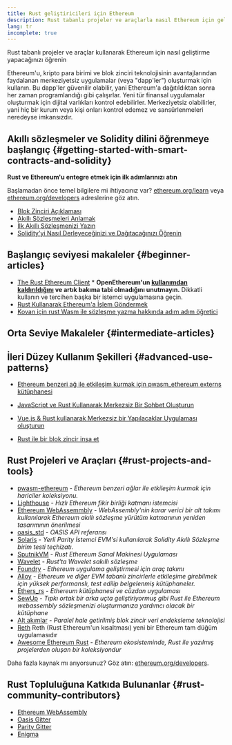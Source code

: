 ```yaml
---
title: Rust geliştiricileri için Ethereum
description: Rust tabanlı projeler ve araçlarla nasıl Ethereum için geliştireceğinizi öğrenin
lang: tr
incomplete: true
---
```


<FeaturedText>Rust tabanlı projeler ve araçlar kullanarak Ethereum için nasıl geliştirme yapacağınızı öğrenin</FeaturedText>

Ethereum'u, kripto para birimi ve blok zinciri teknolojisinin avantajlarından faydalanan merkeziyetsiz uygulamalar (veya "dapp'ler") oluşturmak için kullanın. Bu dapp'ler güvenilir olabilir, yani Ethereum'a dağıtıldıktan sonra her zaman programlandığı gibi çalışırlar. Yeni tür finansal uygulamalar oluşturmak için dijital varlıkları kontrol edebilirler. Merkeziyetsiz olabilirler, yani hiç bir kurum veya kişi onları kontrol edemez ve sansürlenmeleri neredeyse imkansızdır.

## Akıllı sözleşmeler ve Solidity dilini öğrenmeye başlangıç {#getting-started-with-smart-contracts-and-solidity}

**Rust ve Ethereum'u entegre etmek için ilk adımlarınızı atın**

Başlamadan önce temel bilgilere mi ihtiyacınız var? [ethereum.org/learn](/learn/) veya [ethereum.org/developers](/developers/) adreslerine göz atın.

- [Blok Zinciri Açıklaması](https://kauri.io/article/d55684513211466da7f8cc03987607d5/blockchain-explained)
- [Akıllı Sözleşmeleri Anlamak](https://kauri.io/article/e4f66c6079e74a4a9b532148d3158188/ethereum-101-part-5-the-smart-contract)
- [İlk Akıllı Sözleşmenizi Yazın](https://kauri.io/article/124b7db1d0cf4f47b414f8b13c9d66e2/remix-ide-your-first-smart-contract)
- [Solidity'yi Nasıl Derleyeceğinizi ve Dağıtacağınızı Öğrenin](https://kauri.io/article/973c5f54c4434bb1b0160cff8c695369/understanding-smart-contract-compilation-and-deployment)

## Başlangıç seviyesi makaleler {#beginner-articles}

- [The Rust Ethereum Client](https://openethereum.github.io/) \* **OpenEthereum'un [kullanımdan kaldırıldığını](https://medium.com/openethereum/gnosis-joins-erigon-formerly-turbo-geth-to-release-next-gen-ethereum-client-c6708dd06dd) ve artık bakıma tabi olmadığını unutmayın.** Dikkatli kullanın ve tercihen başka bir istemci uygulamasına geçin.
- [Rust Kullanarak Ethereum'a İşlem Göndermek](https://kauri.io/#collections/A%20Hackathon%20Survival%20Guide/sending-ethereum-transactions-with-rust/)
- [Kovan için rust Wasm ile sözleşme yazma hakkında adım adım öğretici](https://github.com/paritytech/pwasm-tutorial)

## Orta Seviye Makaleler {#intermediate-articles}

## İleri Düzey Kullanım Şekilleri {#advanced-use-patterns}

- [Ethereum benzeri ağ ile etkileşim kurmak için pwasm_ethereum externs kütüphanesi](https://github.com/openethereum/pwasm-ethereum)
- [JavaScript ve Rust Kullanarak Merkezsiz Bir Sohbet Oluşturun](https://medium.com/perlin-network/build-a-decentralized-chat-using-javascript-rust-webassembly-c775f8484b52)
- [Vue.js & Rust kullanarak Merkezsiz bir Yapılacaklar Uygulaması oluşturun](https://medium.com/@jjmace01/build-a-decentralized-todo-app-using-vue-js-rust-webassembly-5381a1895beb)

- [Rust ile bir blok zincir inşa et](https://blog.logrocket.com/how-to-build-a-blockchain-in-rust/)

## Rust Projeleri ve Araçları {#rust-projects-and-tools}

- [pwasm-ethereum](https://github.com/paritytech/pwasm-ethereum) - _Ethereum benzeri ağlar ile etkileşim kurmak için hariciler koleksiyonu._
- [Lighthouse](https://github.com/sigp/lighthouse) - _Hızlı Ethereum fikir birliği katmanı istemcisi_
- [Ethereum WebAssemmbly](https://ewasm.readthedocs.io/en/mkdocs/) - _WebAssembly'nin karar verici bir alt takımı kullanılarak Ethereum akıllı sözleşme yürütüm katmanının yeniden tasarımının önerilmesi_
- [oasis_std](https://docs.rs/oasis-std/latest/oasis_std/index.html) - _OASIS API referansı_
- [Solaris](https://github.com/paritytech/sol-rs) - _Yerli Parity İstemci EVM'si kullanılarak Solidity Akıllı Sözleşme birim testi teçhizatı._
- [SputnikVM](https://github.com/rust-blockchain/evm) - _Rust Ethereum Sanal Makinesi Uygulaması_
- [Wavelet](https://wavelet.perlin.net/docs/smart-contracts) - _Rust'ta Wavelet sakıllı sözleşme_
- [Foundry](https://github.com/foundry-rs/foundry) - _Ethereum uygulama geliştirmesi için araç takımı_
- [Alloy](https://alloy.rs) - _Ethereum ve diğer EVM tabanlı zincirlerle etkileşime girebilmek için yüksek performanslı, test edilip belgelenmiş kütüphaneler._
- [Ethers_rs](https://github.com/gakonst/ethers-rs) - _Ethereum kütüphanesi ve cüzdan uygulaması_
- [SewUp](https://github.com/second-state/SewUp) - _Tıpkı ortak bir arka uçta geliştiriyormuş gibi Rust ile Ethereum webassembly sözleşmenizi oluşturmanıza yardımcı olacak bir kütüphane_
- [Alt akımlar](https://github.com/streamingfast/substreams) - _Paralel hale getirilmiş blok zincir veri endeksleme teknolojisi_
- [Reth](https://github.com/paradigmxyz/reth) Reth (Rust Ethereum'un kısaltması) yeni bir Ethereum tam düğüm uygulamasıdır
- [Awesome Ethereum Rust](https://github.com/Vid201/awesome-ethereum-rust) - _Ethereum ekosisteminde, Rust ile yazılmış projelerden oluşan bir koleksiyondur_

Daha fazla kaynak mı arıyorsunuz? Göz atın: [ethereum.org/developers](/developers/).

## Rust Topluluğuna Katkıda Bulunanlar {#rust-community-contributors}

- [Ethereum WebAssembly](https://gitter.im/ewasm/Lobby)
- [Oasis Gitter](https://gitter.im/Oasis-official/Lobby)
- [Parity Gitter](https://gitter.im/paritytech/parity)
- [Enigma](https://discord.gg/SJK32GY)
